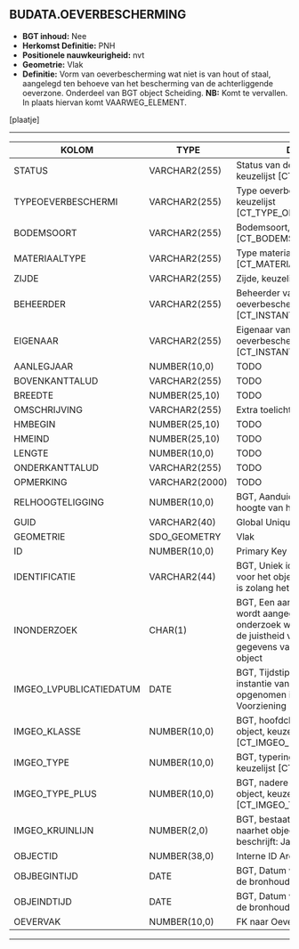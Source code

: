﻿## BUDATA.OEVERBESCHERMING


* __BGT inhoud:__ Nee
* __Herkomst Definitie:__ PNH
* __Positionele nauwkeurigheid:__ nvt
* __Geometrie:__ Vlak
* __Definitie:__ Vorm van oeverbescherming wat niet is van hout of staal, aangelegd ten behoeve van het bescherming van de achterliggende oeverzone. Onderdeel van BGT object Scheiding. __NB:__ Komt te vervallen. In plaats hiervan komt VAARWEG_ELEMENT.


[plaatje]

***

|KOLOM                           	|TYPE          	|DEFINITIE|
|------                          	|----          	|-----    |
|STATUS                          	|VARCHAR2(255) 	|Status van de gegevens, keuzelijst [CT_STATUS]|
|TYPEOEVERBESCHERMI              	|VARCHAR2(255) 	|Type oeverbescherming, keuzelijst [CT_TYPE_OEVERBESCHERMING]|
|BODEMSOORT                      	|VARCHAR2(255) 	|Bodemsoort, keuzelijst [CT_BODEMSOORT]|
|MATERIAALTYPE                   	|VARCHAR2(255) 	|Type materiaal, keuzelijst [CT_MATERIAALTYPE]|
|ZIJDE                           	|VARCHAR2(255) 	|Zijde, keuzelijst [CT_ZIJDE]|
|BEHEERDER                       	|VARCHAR2(255) 	|Beheerder van de oeverbescherming, keuzelijst [CT_INSTANTIE]|
|EIGENAAR                        	|VARCHAR2(255) 	|Eigenaar van de oeverbescherming, keuzelijst [CT_INSTANTIE]|
|AANLEGJAAR                      	|NUMBER(10,0)  	|TODO|
|BOVENKANTTALUD                  	|VARCHAR2(255) 	|TODO|
|BREEDTE                         	|NUMBER(25,10) 	|TODO|
|OMSCHRIJVING                    	|VARCHAR2(255) 	|Extra toelichting|
|HMBEGIN                         	|NUMBER(25,10) 	|TODO|
|HMEIND                          	|NUMBER(25,10) 	|TODO|
|LENGTE                          	|NUMBER(10,0)  	|TODO|
|ONDERKANTTALUD                  	|VARCHAR2(255) 	|TODO|
|OPMERKING                       	|VARCHAR2(2000)	|TODO|
|RELHOOGTELIGGING                	|NUMBER(10,0)  	|BGT, Aanduiding voor de relatieve hoogte van het object|
|GUID                            	|VARCHAR2(40)  	|Global Unique Identifier|
|GEOMETRIE                       	|SDO_GEOMETRY  	|Vlak|
|ID                              	|NUMBER(10,0)  	|Primary Key|
|IDENTIFICATIE			            |VARCHAR2(44)  	|BGT, Uniek identificatienummer voor het object dat onveranderlijk is zolang het object bestaat|
|INONDERZOEK                        |CHAR(1)       	|BGT, Een aanduiding waarmee wordt aangegeven dat een onderzoek wordt uitgevoerd naar de juistheid van een of meer gegevens van het betreffende object|
|IMGEO_LVPUBLICATIEDATUM            |DATE          	|BGT, Tijdstip waarop deze instantie van het object is opgenomen in de Landelijke Voorziening|
|IMGEO_KLASSE                       |NUMBER(10,0)   |BGT, hoofdclassificatie van het object, keuzelijst [CT_IMGEO_KLASSE]|
|IMGEO_TYPE                         |NUMBER(10,0)   |BGT, typering van het object, keuzelijst [CT_IMGEO_TYPE] |
|IMGEO_TYPE_PLUS                    |NUMBER(10,0)   |BGT, nadere typering van het object, keuzelijst [CT_IMGEO_TYPE_PLUS]|
|IMGEO_KRUINLIJN		            |NUMBER(2,0)	|BGT, bestaat er een verwijzing naarhet object(lijn) dat de kruinlijn beschrijft: Ja/Nee [CT_JA_NEE] |
|OBJECTID                        	|NUMBER(38,0)   |Interne ID ArcGIS|
|OBJBEGINTIJD                    	|DATE          	|BGT, Datum waarop het object bij de bronhouder is ontstaan|
|OBJEINDTIJD                     	|DATE          	|BGT, Datum waarop het object bij de bronhouder niet meer geldig is|
|OEVERVAK                        	|NUMBER(10,0)  	|FK naar Oevervak|

***

